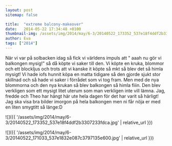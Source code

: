 ```yaml
---
layout: post
sitemap: false

title:  "extreme balcony-makeover"
date:   2014-05-22 17:34:48 +0100
thumbnail-img: /assets/img/2014/may/6-3/20140522_173352_537e18f4ddf2b3307233fdca.jpg
author: Eva
tags: ["2014"]
---
```


När vi var på solbacken idag så fick vi världens impuls att " aaah nu gör vi balkongen mysig!" så då köpte vi saker till den.  Vi köpte en kruka, blommor och ett blockljus och trots att vi kanske it köpte så mkt så blev det så himla mysigt! Vi hade iofs hunnit köpa en matta tidigare så den gjorde sjukt stor skillnad och så hade vi saker i förrådet som vi tog fram. Men med de nya blommorna och den nya krukan så blev balkongen så himla fiiin. Den blev verkligen som ett mysigt litet uterum som man verkligen inte vill lämna. Jag, fredde och Theo har hängt här ute hela dagen för det har varit så härligt! Jag ska visa bra bilder imorgon på hela balkongen men ni får nöja er med en liten smygtitt så länge:D

![]({{ '/assets/img/2014/may/6-3/20140522_173352_537e18f4ddf2b3307233fdca.jpg'  | relative_url }})

![]({{ '/assets/img/2014/may/6-3/20140522_171033_537e1832e087c3797135e600.jpg'  | relative_url }})

